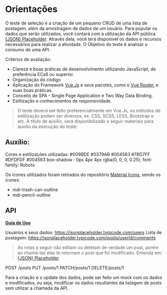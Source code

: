 # Orientações

O teste de seleção é a criação de um pequeno CRUD de uma lista de postagem, além da amostragem de dados de um usuário. Para popular os dados que serão utilizados, você contará com a utilização da API pública [{JSON} Placeholder](https://jsonplaceholder.typicode.com/). Através dela, você terá disponível os dados e recursos necessários para realizar a atividade. O Objetivo do teste é analisar o consumo de uma API.

Critérios de avaliação:

- Clareza e boas práticas de desenvolvimento utilizando JavaScript, de preferência ECs6 ou superior.
- Organização do código
- Aplicação do Framework [Vue.Js](https://vuejs.org/) e seus pacotes, como o [Vue Router](https://router.vuejs.org/), e suas boas práticas.
- Conceito de SPA - Single Page Application e Two Way Data Binding.
- Estilização e conhecimentos de responsividade. 
>O teste deverá ser feito preferencialmente em Vue.Js, os métodos de estilização podem ser diversos, ex: CSS, SCSS, LESS, Bootstrap e etc. A título de auxílio, será disponibilizado a seguir materiais para auxílio da execução do teste:

Auxílio:
--
Cores e estilizações utilizadas: 
#009BDE
#0379AB
#004563
#78D7FF
#DFDFDF
#004563
box-shadow : 0px  4px  4px  rgba(0, 0, 0, 0.25);
font-family: Roboto

Os ícones utilizados foram retirados do repositório [Material Icons](https://materialdesignicons.com/), sendo os ícones:
- mdi-trash-can-outline
- mdi-pencil-outline 

API
--
**[Guia de Uso](https://jsonplaceholder.typicode.com/guide/)** 

Usuários e seus dados: https://jsonplaceholder.typicode.com/users
Lista de postagem: https://jsonplaceholder.typicode.com/posts/userId/comments
>As rotas a seguir não editam ou deletam de verdade um post, porém ao chamá-las elas te retornam o post que foi modificado. Entenda em: [{JSON} Placeholder](https://jsonplaceholder.typicode.com/guide/)

POST /posts
PUT /posts/1
PATCH/posts/1
DELETE/posts/1

Para a criação e o update dos dados, pode ser feito um mock com os dados e modificados, ou seja, modificar os dados resultantes da listagem de posts sem utilizar a chamada da API.